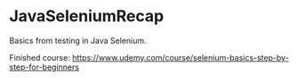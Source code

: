 # JavaSeleniumRecap
Basics from testing in Java Selenium.

Finished course:
https://www.udemy.com/course/selenium-basics-step-by-step-for-beginners
